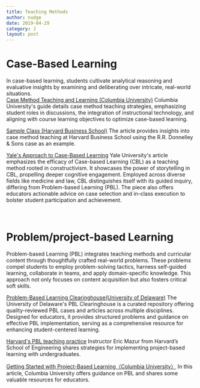 ```yaml
---
title: Teaching Methods
author: nudge
date: 2019-04-29
category: J
layout: post
---
```


# Case-Based Learning

In case-based learning, students cultivate analytical reasoning and evaluative insights by examining and deliberating over intricate, real-world situations.
<br>
[Case Method Teaching and Learning (Columbia University)](https://ctl.columbia.edu/resources-and-technology/resources/case-method/)
Columbia University's guide details case method teaching strategies, emphasizing student roles in discussions, the integration of instructional technology, and aligning with course learning objectives to optimize case-based learning.
<br>

[Sample Class (Harvard Business School)](https://www.hbs.edu/teaching/case-method/Pages/sample-class.aspx)
The article provides insights into case method teaching at Harvard Business School using the R.R. Donnelley & Sons case as an example.
<br>

[Yale's Approach to Case-Based Learning](https://poorvucenter.yale.edu/strategic-resources-digital-publications/strategies-teaching/case-based-learning)
Yale University's article emphasizes the efficacy of Case-based Learning (CBL) as a teaching method rooted in constructivism. It showcases the power of storytelling in CBL, propelling deeper cognitive engagement. Employed across diverse fields like medicine and law, CBL distinguishes itself with its guided inquiry, differing from Problem-based Learning (PBL). The piece also offers educators actionable advice on case selection and in-class execution to bolster student participation and achievement.
<br>
<br>
<br>

# Problem/project-based Learning
Problem-based Learning (PBL) integrates teaching methods and curricular content through thoughtfully crafted real-world problems. These problems compel students to employ problem-solving tactics, harness self-guided learning, collaborate in teams, and apply domain-specific knowledge. This approach not only focuses on content acquisition but also fosters critical soft skills.
<br>

[Problem-Based Learning Clearinghouse(University of Delaware)](https://itue.udel.edu/pbl/problems/)
The University of Delaware's PBL Clearinghouse is a curated repository offering quality-reviewed PBL cases and articles across multiple disciplines. Designed for educators, it provides structured problems and guidance on effective PBL implementation, serving as a comprehensive resource for enhancing student-centered learning.
<br>

[Harvard's PBL teaching practice](https://instructionalmoves.gse.harvard.edu/project-based-learning)
Instructor Eric Mazur from Harvard’s School of Engineering shares strategies for implementing project-based learning with undergraduates.
<br>

[Getting Started with Project-Based Learning（Columbia University）](https://ctl.columbia.edu/resources-and-technology/resources/project-based-learning/)
In this article, Columbia University offers guidance on PBL and shares some valuable resources for educators.

<br>
<br>
<br>
<br>
<br>
<br>



